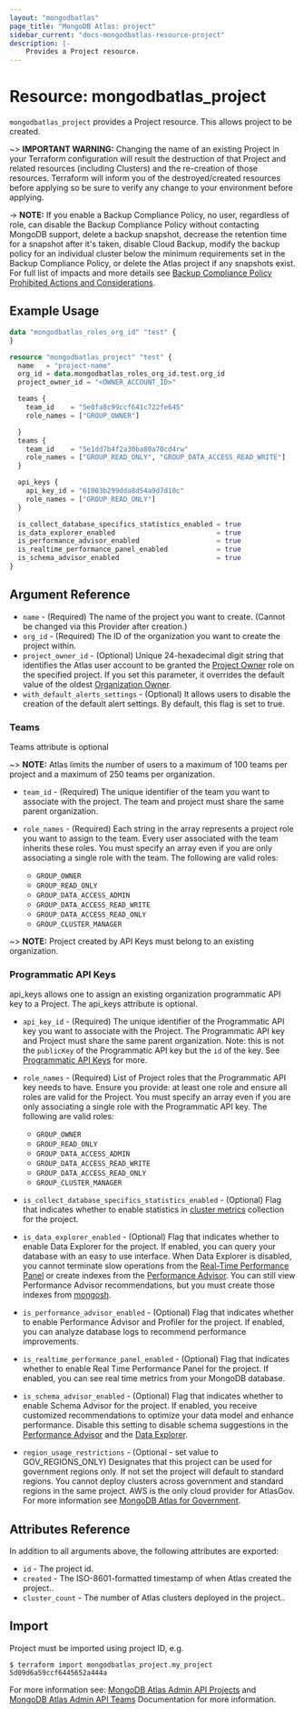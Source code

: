 ```yaml
---
layout: "mongodbatlas"
page_title: "MongoDB Atlas: project"
sidebar_current: "docs-mongodbatlas-resource-project"
description: |-
    Provides a Project resource.
---
```


# Resource: mongodbatlas_project

`mongodbatlas_project` provides a Project resource. This allows project to be created.

~> **IMPORTANT WARNING:**  Changing the name of an existing Project in your Terraform configuration will result the destruction of that Project and related resources (including Clusters) and the re-creation of those resources.  Terraform will inform you of the destroyed/created resources before applying so be sure to verify any change to your environment before applying.

-> **NOTE:** If you enable a Backup Compliance Policy, no user, regardless of role, can disable the Backup Compliance Policy without contacting MongoDB support, delete a backup snapshot, decrease the retention time for a snapshot after it's taken, disable Cloud Backup, modify the backup policy for an individual cluster below the minimum requirements set in the Backup Compliance Policy, or delete the Atlas project if any snapshots exist. For full list of impacts and more details see [Backup Compliance Policy Prohibited Actions and Considerations](https://www.mongodb.com/docs/atlas/backup/cloud-backup/backup-compliance-policy/#configure-a-backup-compliance-policy).

## Example Usage

```terraform
data "mongodbatlas_roles_org_id" "test" {
}

resource "mongodbatlas_project" "test" {
  name   = "project-name"
  org_id = data.mongodbatlas_roles_org_id.test.org_id
  project_owner_id = "<OWNER_ACCOUNT_ID>"

  teams {
    team_id    = "5e0fa8c99ccf641c722fe645"
    role_names = ["GROUP_OWNER"]

  }
  teams {
    team_id    = "5e1dd7b4f2a30ba80a70cd4rw"
    role_names = ["GROUP_READ_ONLY", "GROUP_DATA_ACCESS_READ_WRITE"]
  }

  api_keys {
    api_key_id = "61003b299dda8d54a9d7d10c"
    role_names = ["GROUP_READ_ONLY"]
  }

  is_collect_database_specifics_statistics_enabled = true
  is_data_explorer_enabled                         = true
  is_performance_advisor_enabled                   = true
  is_realtime_performance_panel_enabled            = true
  is_schema_advisor_enabled                        = true
}
```

## Argument Reference

* `name` - (Required) The name of the project you want to create. (Cannot be changed via this Provider after creation.)
* `org_id` - (Required) The ID of the organization you want to create the project within.
* `project_owner_id` - (Optional) Unique 24-hexadecimal digit string that identifies the Atlas user account to be granted the [Project Owner](https://docs.atlas.mongodb.com/reference/user-roles/#mongodb-authrole-Project-Owner) role on the specified project. If you set this parameter, it overrides the default value of the oldest [Organization Owner](https://docs.atlas.mongodb.com/reference/user-roles/#mongodb-authrole-Organization-Owner).
* `with_default_alerts_settings` - (Optional) It allows users to disable the creation of the default alert settings. By default, this flag is set to true.

### Teams
Teams attribute is optional

~> **NOTE:** Atlas limits the number of users to a maximum of 100 teams per project and a maximum of 250 teams per organization.

* `team_id` - (Required) The unique identifier of the team you want to associate with the project. The team and project must share the same parent organization.

* `role_names` - (Required) Each string in the array represents a project role you want to assign to the team. Every user associated with the team inherits these roles. You must specify an array even if you are only associating a single role with the team.
 The following are valid roles:
  * `GROUP_OWNER`
  * `GROUP_READ_ONLY`
  * `GROUP_DATA_ACCESS_ADMIN`
  * `GROUP_DATA_ACCESS_READ_WRITE`
  * `GROUP_DATA_ACCESS_READ_ONLY`
  * `GROUP_CLUSTER_MANAGER`

~> **NOTE:** Project created by API Keys must belong to an existing organization.

### Programmatic API Keys
api_keys allows one to assign an existing organization programmatic API key to a Project. The api_keys attribute is optional.

* `api_key_id` - (Required) The unique identifier of the Programmatic API key you want to associate with the Project.  The Programmatic API key and Project must share the same parent organization.  Note: this is not the `publicKey` of the Programmatic API key but the `id` of the key. See [Programmatic API Keys](https://docs.atlas.mongodb.com/reference/api/apiKeys/) for more.

* `role_names` - (Required) List of Project roles that the Programmatic API key needs to have. Ensure you provide: at least one role and ensure all roles are valid for the Project.  You must specify an array even if you are only associating a single role with the Programmatic API key.
 The following are valid roles:
  * `GROUP_OWNER`
  * `GROUP_READ_ONLY`
  * `GROUP_DATA_ACCESS_ADMIN`
  * `GROUP_DATA_ACCESS_READ_WRITE`
  * `GROUP_DATA_ACCESS_READ_ONLY`
  * `GROUP_CLUSTER_MANAGER`  
 
* `is_collect_database_specifics_statistics_enabled` - (Optional) Flag that indicates whether to enable statistics in [cluster metrics](https://www.mongodb.com/docs/atlas/monitor-cluster-metrics/) collection for the project.
* `is_data_explorer_enabled` - (Optional) Flag that indicates whether to enable Data Explorer for the project. If enabled, you can query your database with an easy to use interface.  When Data Explorer is disabled, you cannot terminate slow operations from the [Real-Time Performance Panel](https://www.mongodb.com/docs/atlas/real-time-performance-panel/#std-label-real-time-metrics-status-tab) or create indexes from the [Performance Advisor](https://www.mongodb.com/docs/atlas/performance-advisor/#std-label-performance-advisor). You can still view Performance Advisor recommendations, but you must create those indexes from [mongosh](https://www.mongodb.com/docs/mongodb-shell/#mongodb-binary-bin.mongosh).
* `is_performance_advisor_enabled` - (Optional) Flag that indicates whether to enable Performance Advisor and Profiler for the project. If enabled, you can analyze database logs to recommend performance improvements.
* `is_realtime_performance_panel_enabled` - (Optional) Flag that indicates whether to enable Real Time Performance Panel for the project. If enabled, you can see real time metrics from your MongoDB database.
* `is_schema_advisor_enabled` - (Optional) Flag that indicates whether to enable Schema Advisor for the project. If enabled, you receive customized recommendations to optimize your data model and enhance performance. Disable this setting to disable schema suggestions in the [Performance Advisor](https://www.mongodb.com/docs/atlas/performance-advisor/#std-label-performance-advisor) and the [Data Explorer](https://www.mongodb.com/docs/atlas/atlas-ui/#std-label-atlas-ui).
* `region_usage_restrictions` - (Optional - set value to GOV_REGIONS_ONLY) Designates that this project can be used for government regions only.  If not set the project will default to standard regions.   You cannot deploy clusters across government and standard regions in the same project. AWS is the only cloud provider for AtlasGov.  For more information see [MongoDB Atlas for Government](https://www.mongodb.com/docs/atlas/government/api/#creating-a-project).
  
## Attributes Reference

In addition to all arguments above, the following attributes are exported:

* `id` - The project id.
* `created` - The ISO-8601-formatted timestamp of when Atlas created the project..
* `cluster_count` - The number of Atlas clusters deployed in the project..

## Import

Project must be imported using project ID, e.g.

```
$ terraform import mongodbatlas_project.my_project 5d09d6a59ccf6445652a444a
```
For more information see: [MongoDB Atlas Admin API Projects](https://www.mongodb.com/docs/atlas/reference/api-resources-spec/#tag/Projects) and [MongoDB Atlas Admin API Teams](https://docs.atlas.mongodb.com/reference/api/teams/) Documentation for more information.
